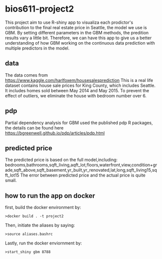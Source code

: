 # bios611-project2
This project aim to use R-shiny app to visualiza each prodictor's contribution to the final real estate price in Seattle, the model we use is GBM. By setting different parameters in the GBM methods, the predition results vary a little bit. Therefore, we can have this app to give us a better understanding of how GBM working on the continuous data prediction with multiple predictors in the model.  

## data
The data comes from https://www.kaggle.com/harlfoxem/housesalesprediction
This is a real life dataset contains house sale prices for King County, which includes Seattle. It includes homes sold between May 2014 and May 2015.
To prevent the effect of outliers, we eliminate the house with bedroom number over 6.

## pdp
Partial dependency analysis for GBM used the published pdp R packages, the details can be found here
https://bgreenwell.github.io/pdp/articles/pdp.html

## predicted price
The predicted price is based on the full model,including: 
bedrooms,bathrooms,sqft_living,aqft_lot,floors,waterfront,view,condition+grade,sqft_above,sqft_basement,yr_built,yr_renovated,lat,long,sqft_living15,sqft_lot15
The error between predicted price and the actual price is quite small.

## how to run the app on docker
first, build the docker environment by:

    >docker build . -t project2
Then,  initiate the aliases by saying:

    >source aliases.bashrc
Lastly, run the docker enviornment by:

    >start_shiny gbm 8788
